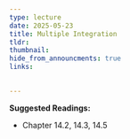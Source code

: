 ```yaml
---
type: lecture
date: 2025-05-23
title: Multiple Integration
tldr: 
thumbnail: 
hide_from_announcments: true
links: 

      
---
```

**Suggested Readings:**
- Chapter 14.2, 14.3, 14.5
